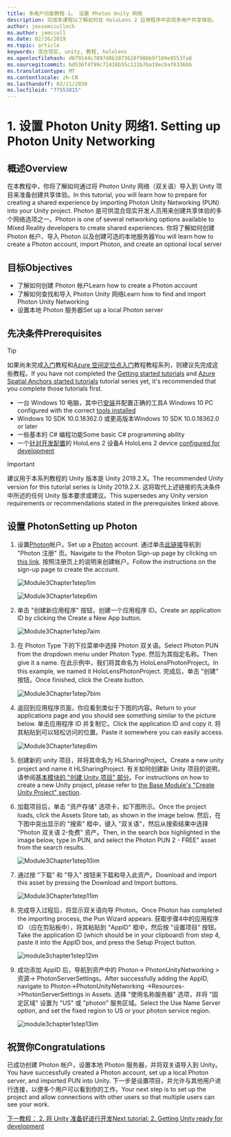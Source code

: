 ```yaml
---
title: 多用户功能教程-1。 设置 Photon Unity 网络
description: 完成本课程以了解如何在 HoloLens 2 应用程序中实现多用户共享体验。
author: jessemcculloch
ms.author: jemccull
ms.date: 02/26/2019
ms.topic: article
keywords: 混合现实, unity, 教程, hololens
ms.openlocfilehash: d879144c7097d8b3873618f986b9f169e8553fa8
ms.sourcegitcommit: bd536f4f99c71418b55c121b7ba19ecbaf6336bb
ms.translationtype: MT
ms.contentlocale: zh-CN
ms.lasthandoff: 02/21/2020
ms.locfileid: "77553815"
---
```

# <a name="1-setting-up-photon-unity-networking"></a><span data-ttu-id="16185-105">1. 设置 Photon Unity 网络</span><span class="sxs-lookup"><span data-stu-id="16185-105">1. Setting up Photon Unity Networking</span></span>

## <a name="overview"></a><span data-ttu-id="16185-106">概述</span><span class="sxs-lookup"><span data-stu-id="16185-106">Overview</span></span>

<span data-ttu-id="16185-107">在本教程中，你将了解如何通过将 Photon Unity 网络（双关语）导入到 Unity 项目来准备创建共享体验。</span><span class="sxs-lookup"><span data-stu-id="16185-107">In this tutorial, you will learn how to prepare for creating a shared experience by importing Photon Unity Networking (PUN) into your Unity project.</span></span> <span data-ttu-id="16185-108">Photon 是可供混合现实开发人员用来创建共享体验的多个网络选项之一。</span><span class="sxs-lookup"><span data-stu-id="16185-108">Photon is one of several networking options available to Mixed Reality developers to create shared experiences.</span></span> <span data-ttu-id="16185-109">你将了解如何创建 Photon 帐户、导入 Photon 以及创建可选的本地服务器</span><span class="sxs-lookup"><span data-stu-id="16185-109">You will learn how to create a Photon account, import Photon, and create an optional local server</span></span>

## <a name="objectives"></a><span data-ttu-id="16185-110">目标</span><span class="sxs-lookup"><span data-stu-id="16185-110">Objectives</span></span>

* <span data-ttu-id="16185-111">了解如何创建 Photon 帐户</span><span class="sxs-lookup"><span data-stu-id="16185-111">Learn how to create a Photon account</span></span>
* <span data-ttu-id="16185-112">了解如何查找和导入 Photon Unity 网络</span><span class="sxs-lookup"><span data-stu-id="16185-112">Learn how to find and import Photon Unity Networking</span></span>
* <span data-ttu-id="16185-113">设置本地 Photon 服务器</span><span class="sxs-lookup"><span data-stu-id="16185-113">Set up a local Photon server</span></span>

## <a name="prerequisites"></a><span data-ttu-id="16185-114">先决条件</span><span class="sxs-lookup"><span data-stu-id="16185-114">Prerequisites</span></span>

>[!TIP]
><span data-ttu-id="16185-115">如果尚未完成[入门](mrlearning-base.md)教程和[Azure 空间定位点入门](mrlearning-asa-ch1.md)教程教程系列，则建议先完成这些教程。</span><span class="sxs-lookup"><span data-stu-id="16185-115">If you have not completed the [Getting started tutorials](mrlearning-base.md) and [Azure Spatial Anchors started tutorials](mrlearning-asa-ch1.md) tutorial series yet, it's recommended that you complete those tutorials first.</span></span>

* <span data-ttu-id="16185-116">一台 Windows 10 电脑，其中已[安装](install-the-tools.md)并配置正确的工具</span><span class="sxs-lookup"><span data-stu-id="16185-116">A Windows 10 PC configured with the correct [tools installed](install-the-tools.md)</span></span>
* <span data-ttu-id="16185-117">Windows 10 SDK 10.0.18362.0 或更高版本</span><span class="sxs-lookup"><span data-stu-id="16185-117">Windows 10 SDK 10.0.18362.0 or later</span></span>
* <span data-ttu-id="16185-118">一些基本的 C# 编程功能</span><span class="sxs-lookup"><span data-stu-id="16185-118">Some basic C# programming ability</span></span>
* <span data-ttu-id="16185-119">一个[针对开发配置](using-visual-studio.md#enabling-developer-mode)的 HoloLens 2 设备</span><span class="sxs-lookup"><span data-stu-id="16185-119">A HoloLens 2 device [configured for development](using-visual-studio.md#enabling-developer-mode)</span></span>

>[!IMPORTANT]
> <span data-ttu-id="16185-120">建议用于本系列教程的 Unity 版本是 Unity 2019.2.X。</span><span class="sxs-lookup"><span data-stu-id="16185-120">The recommended Unity version for this tutorial series is Unity 2019.2.X.</span></span> <span data-ttu-id="16185-121">这将取代上述链接的先决条件中所述的任何 Unity 版本要求或建议。</span><span class="sxs-lookup"><span data-stu-id="16185-121">This supersedes any Unity version requirements or recommendations stated in the prerequisites linked above.</span></span>

## <a name="setting-up-photon"></a><span data-ttu-id="16185-122">设置 Photon</span><span class="sxs-lookup"><span data-stu-id="16185-122">Setting up Photon</span></span>

1. <span data-ttu-id="16185-123">设置[Photon](https://dashboard.photonengine.com//Account/SignUp)帐户。</span><span class="sxs-lookup"><span data-stu-id="16185-123">Set up a [Photon](https://dashboard.photonengine.com//Account/SignUp) account.</span></span> <span data-ttu-id="16185-124">通过单击[此链接](https://dashboard.photonengine.com//Account/SignUp)导航到 "Photon 注册" 页。</span><span class="sxs-lookup"><span data-stu-id="16185-124">Navigate to the Photon Sign-up page by clicking on [this link](https://dashboard.photonengine.com//Account/SignUp).</span></span> <span data-ttu-id="16185-125">按照注册页上的说明来创建帐户。</span><span class="sxs-lookup"><span data-stu-id="16185-125">Follow the instructions on the sign-up page to create the account.</span></span>

    ![Module3Chapter1step1im](images/module3chapter1step1im.PNG)

    ![Module3Chapter1step6im](images/module3chapter1step6im.PNG)

2. <span data-ttu-id="16185-128">单击 "创建新应用程序" 按钮，创建一个应用程序 ID。</span><span class="sxs-lookup"><span data-stu-id="16185-128">Create an application ID by clicking the Create a New App button.</span></span>

    ![Module3Chapter1step7aim](images/module3chapter1step7aim.PNG)

3. <span data-ttu-id="16185-130">在 Photon Type 下的下拉菜单中选择 Photon 双关语。</span><span class="sxs-lookup"><span data-stu-id="16185-130">Select Photon PUN from the dropdown menu under Photon Type.</span></span> <span data-ttu-id="16185-131">然后为其指定名称。</span><span class="sxs-lookup"><span data-stu-id="16185-131">Then give it a name.</span></span> <span data-ttu-id="16185-132">在此示例中，我们将其命名为 HoloLensPhotonProject。</span><span class="sxs-lookup"><span data-stu-id="16185-132">In this example, we named it HoloLensPhotonProject.</span></span> <span data-ttu-id="16185-133">完成后，单击 "创建" 按钮。</span><span class="sxs-lookup"><span data-stu-id="16185-133">Once finished, click the Create button.</span></span>

    ![Module3Chapter1step7bim](images/module3chapter1step7bim.PNG)

4. <span data-ttu-id="16185-135">返回到应用程序页面，你应看到类似于下图的内容。</span><span class="sxs-lookup"><span data-stu-id="16185-135">Return to your applications page and you should see something similar to the picture below.</span></span> <span data-ttu-id="16185-136">单击应用程序 ID 并复制它。</span><span class="sxs-lookup"><span data-stu-id="16185-136">Click the application ID and copy it.</span></span> <span data-ttu-id="16185-137">将其粘贴到可以轻松访问的位置。</span><span class="sxs-lookup"><span data-stu-id="16185-137">Paste it somewhere you can easily access.</span></span>  

    ![Module3Chapter1step8im](images/module3chapter1step8im.PNG)

5. <span data-ttu-id="16185-139">创建新的 unity 项目，并将其命名为 HLSharingProject。</span><span class="sxs-lookup"><span data-stu-id="16185-139">Create a new unity project and name it HLSharingProject.</span></span> <span data-ttu-id="16185-140">有关如何创建新 Unity 项目的说明，请参阅[基本模块的 "创建 Unity 项目" 部分](https://docs.microsoft.com//windows/mixed-reality/mrlearning-base-ch1#create-new-unity-project)。</span><span class="sxs-lookup"><span data-stu-id="16185-140">For instructions on how to create a new Unity project, please refer to [the Base Module's "Create Unity Project" section](https://docs.microsoft.com//windows/mixed-reality/mrlearning-base-ch1#create-new-unity-project).</span></span> 

6. <span data-ttu-id="16185-141">加载项目后，单击 "资产存储" 选项卡，如下图所示。</span><span class="sxs-lookup"><span data-stu-id="16185-141">Once the project loads, click the Assets Store tab, as shown in the image below.</span></span> <span data-ttu-id="16185-142">然后，在下图中突出显示的 "搜索" 框中，键入 "双关语"，然后从搜索结果中选择 "Photon 双关语 2-免费" 资产。</span><span class="sxs-lookup"><span data-stu-id="16185-142">Then, in the search box highlighted in the image below, type in PUN, and select the Photon PUN 2 - FREE" asset from the search results.</span></span>

    ![Module3Chapter1step10im](images/module3chapter1step10im.PNG)

7. <span data-ttu-id="16185-144">通过按 "下载" 和 "导入" 按钮来下载和导入此资产。</span><span class="sxs-lookup"><span data-stu-id="16185-144">Download and import this asset by pressing the Download and Import buttons.</span></span>

    ![Module3Chapter1step11im](images/module3chapter1step11im.PNG)

8. <span data-ttu-id="16185-146">完成导入过程后，将显示双关语向导 Photon。</span><span class="sxs-lookup"><span data-stu-id="16185-146">Once Photon has completed the importing process, the Pun Wizard appears.</span></span> <span data-ttu-id="16185-147">获取步骤4中的应用程序 ID （应在剪贴板中），将其粘贴到 "AppID" 框中，然后按 "设置项目" 按钮。</span><span class="sxs-lookup"><span data-stu-id="16185-147">Take the application ID (which should be in your clipboard) from step 4, paste it into the AppID box, and press the Setup Project button.</span></span>

    ![module3chapter1step12im](images/module3chapter1step12im.PNG)

9. <span data-ttu-id="16185-149">成功添加 AppID 后，导航到资产中的 Photon-> PhotonUnityNetworking > 资源-> PhotonServerSettings。</span><span class="sxs-lookup"><span data-stu-id="16185-149">After successfully adding the AppID, navigate to Photon->PhotonUnityNetworking ->Resources->PhotonServerSettings in Assets.</span></span> <span data-ttu-id="16185-150">选择 "使用名称服务器" 选项，并将 "固定区域" 设置为 "US" 或 "photon" 服务区域。</span><span class="sxs-lookup"><span data-stu-id="16185-150">Select the Use Name Server option, and set the fixed region to US or your photon service region.</span></span>

    ![module3chapter1step13im](images/module3chapter1step13im.PNG)

## <a name="congratulations"></a><span data-ttu-id="16185-152">祝贺你</span><span class="sxs-lookup"><span data-stu-id="16185-152">Congratulations</span></span>

<span data-ttu-id="16185-153">已成功创建 Photon 帐户，设置本地 Photon 服务器，并将双关语导入到 Unity。</span><span class="sxs-lookup"><span data-stu-id="16185-153">You have successfully created a Photon account, set up a local Photon server, and imported PUN into Unity.</span></span> <span data-ttu-id="16185-154">下一步是设置项目，并允许与其他用户进行连接，以便多个用户可以看到你的工作。</span><span class="sxs-lookup"><span data-stu-id="16185-154">Your next step is to set up the project and allow connections with other users so that multiple users can see your work.</span></span>

<span data-ttu-id="16185-155">[下一教程： 2. 将 Unity 准备好进行开发](mrlearning-sharing(photon)-ch2.md)</span><span class="sxs-lookup"><span data-stu-id="16185-155">[Next tutorial: 2. Getting Unity ready for development](mrlearning-sharing(photon)-ch2.md)</span></span>
